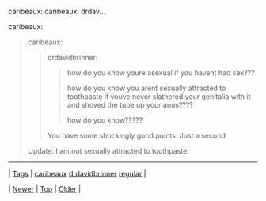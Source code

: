 <!--
title: caribeaux
date: 2020-06-28T15:27:00.386Z
tags: caribeaux, drdavidbrinner, regular
-->


caribeaux: caribeaux: drdav...

<p>caribeaux:</p>
<blockquote>
<p>caribeaux:</p>
<blockquote>
<p>drdavidbrinner:</p>
<blockquote>
<p>how do you know youre asexual if you havent had sex???</p>
<p>how do you know you arent sexually attracted to toothpaste if youve never slathered your genitalia with it and shoved the tube up your anus????</p>
<p>how do you know?????</p>
</blockquote>
<p>You have some shockingly good points. Just a second</p>
</blockquote>
<p>Update: I am not sexually attracted to toothpaste</p>
</blockquote>

<!--BOTTOM-POST-NAVIGATION-->
---

| [Tags](tags.md) | [caribeaux](tag-caribeaux.md) [drdavidbrinner](tag-drdavidbrinner.md) [regular](tag-regular.md) |

| [Newer](98148073399.md) | [Top](index.md) | [Older](98375302604.md) |